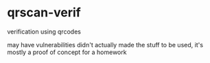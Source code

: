 # qrscan-verif
verification using qrcodes

may have vulnerabilities didn't actually made the stuff 
to be used, it's mostly a proof of concept for a homework

